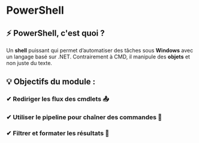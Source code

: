# PowerShell

## ⚡ **PowerShell, c'est quoi ?**

Un **shell** puissant qui permet d’automatiser des tâches sous **Windows** avec un langage basé sur .NET. Contrairement à CMD, il manipule des **objets** et non juste du texte.

## 💡 **Objectifs du module :**

### ✔ **Rediriger les flux** des cmdlets 📤

### ✔ **Utiliser le pipeline** pour chaîner des commandes 🔗

### ✔ **Filtrer et formater** les résultats 🎨

